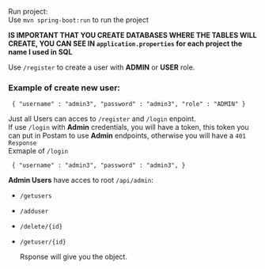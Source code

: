 Run project:  
Use `mvn spring-boot:run` to run the project  

**IS IMPORTANT THAT YOU CREATE DATABASES WHERE THE TABLES WILL CREATE, YOU CAN SEE IN `application.properties` for each project the name I used in SQL**

  
Use `/register` to create a user with **ADMIN** or **USER** role.  
### Example of create new user:  
` {
"username" : "admin3",
"password" : "admin3",
"role" : "ADMIN"
}`

Just all Users can acces to `/register` and `/login` enpoint.   
If use `/login` with **Admin** credentials, you will have a token, this token you can put in Postam to use  **Admin** endpoints, otherwise you will have a `401 Response`  
Exmaple of `/login`  

` {
"username" : "admin3",
"password" : "admin3",
}`

**Admin Users** have acces to root `/api/admin`:  
- `/getusers`
- `/adduser`
- `/delete/{id}`
- `/getuser/{id}`
    
  Rsponse will give you the object.

  
